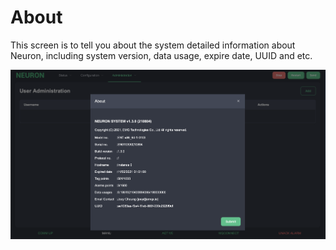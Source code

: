 # About

This screen is to tell you about the system detailed information about Neuron, including system version, data usage, expire date, UUID and etc.

![ ](./assets/about.png)
